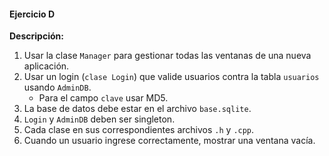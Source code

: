 #### Ejercicio D
**Descripción:**
1. Usar la clase `Manager` para gestionar todas las ventanas de una nueva aplicación.
2. Usar un login (`clase Login`) que valide usuarios contra la tabla `usuarios` usando `AdminDB`.
   - Para el campo `clave` usar MD5.
3. La base de datos debe estar en el archivo `base.sqlite`.
4. `Login` y `AdminDB` deben ser singleton.
5. Cada clase en sus correspondientes archivos `.h` y `.cpp`.
6. Cuando un usuario ingrese correctamente, mostrar una ventana vacía.
